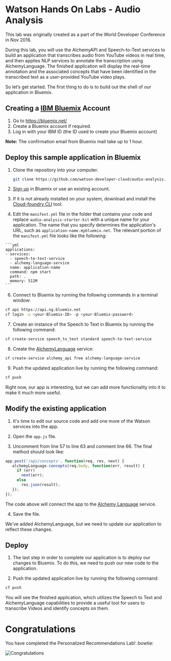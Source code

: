 # Watson Hands On Labs - Audio Analysis

This lab was originally created as a part of the World Developer Conference in Nov 2016.

During this lab, you will use the AlchemyAPI and Speech-to-Text services to build an application that transcribes audio from YouTube videos in real time, and then applies NLP services to annotate the transcription using AlchemyLanguage. The finished application will display the real-time annotation and the associated concepts that have been identified in the transcribed text as a user-provided YouTube video plays.

So let’s get started. The first thing to do is to build out the shell of our application in Bluemix.

## Creating a [IBM Bluemix][bluemix] Account

  1. Go to https://bluemix.net/
  2. Create a Bluemix account if required.
  3. Log in with your IBM ID (the ID used to create your Bluemix account) 

**Note:** The confirmation email from Bluemix mail take up to 1 hour.

## Deploy this sample application in Bluemix

  1. Clone the repository into your computer.

     ```sh
     git clone https://github.com/watson-developer-cloud/audio-analysis.git
     ```

  2. [Sign up][sign_up] in Bluemix or use an existing account.
  3. If it is not already installed on your system, download and install the [Cloud-foundry CLI][cloud_foundry] tool.
  4. Edit the `manifest.yml` file in the folder that contains your code and replace `audio-analysis-starter-kit` with a unique name for your application. The name that you specify determines the application's URL, such as `application-name.mybluemix.net`. The relevant portion of the `manifest.yml` file looks like the following:

    ```yml
    applications:
    - services:
      - speech-to-text-service
      - alchemy-language-service
      name: application-name
      command: npm start
      path: .
      memory: 512M
    ```

  6. Connect to Bluemix by running the following commands in a terminal window:

  ```sh
  cf api https://api.ng.bluemix.net
  cf login -u <your-Bluemix-ID> -p <your-Bluemix-password>
  ```

  7. Create an instance of the Speech to Text in Bluemix by running the following command:

  ```sh
  cf create-service speech_to_text standard speech-to-text-service
  ```

  8. Create the [AlchemyLanguage][alchemy_language] service:

  ```sh
  cf create-service alchemy_api free alchemy-language-service
  ```

  9. Push the updated application live by running the following command:

  ```sh
  cf push
  ```
  

Right now, our app is interesting, but we can add more functionality into it to make it much more useful.

## Modify the existing application

  1. It's time to edit our source code and add one more of the Watson services into the app.

  2. Open the `app.js` file.

  3. Uncomment from line 57 to line 63 and comment line 66. The final method should look like:

  ```js
  app.post('/api/concepts', function(req, res, next) {
     alchemyLanguage.concepts(req.body, function(err, result) {
       if (err)
         next(err);
       else
         res.json(result);
     });
  });
  ```

  The code above will connect the app to the [Alchemy Language][alchemy_language] service.

  4. Save the file.

  We've added AlchemyLanguage, but we need to update our application to reflect these changes.

## Deploy

  1. The last step in order to complete our application is to deploy our changes to Bluemix. To do this, we need to push our new code to the application. 

  2. Push the updated application live by running the following command:

  ```sh
  cf push
  ```

You will see the finished application, which utilizes the Speech to Text and AlchemyLanguage capabilities to provide a useful tool for users to transcribe Videos and identify concepts on them.


# Congratulations

You have completed the Personalized Recommendations Lab! :bowtie:

 ![Congratulations](http://i.giphy.com/ENagATV1Gr9eg.gif)

[sign_up]: https://bluemix.net/registration
[bluemix]: https://console.ng.bluemix.net/
[wdc_services]: http://www.ibm.com/watson/developercloud/services-catalog.html
[alchemy_language]: http://www.ibm.com/watson/developercloud/doc/alchemylanguage
[cloud_foundry]: https://github.com/cloudfoundry/cli
